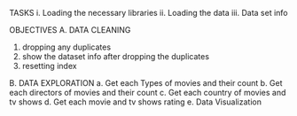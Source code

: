TASKS
i.	Loading the necessary libraries 
ii.	Loading the data
iii.	Data set info

OBJECTIVES 
A.	DATA CLEANING 
1.	dropping any duplicates
2.	show the dataset info after dropping the duplicates
3.	resetting index

B.	DATA EXPLORATION
a.	Get each Types of movies and their count
b.	Get each directors of movies and their count
c.	Get each country of movies and tv shows
d.	Get each movie and tv shows rating
e.	Data Visualization




